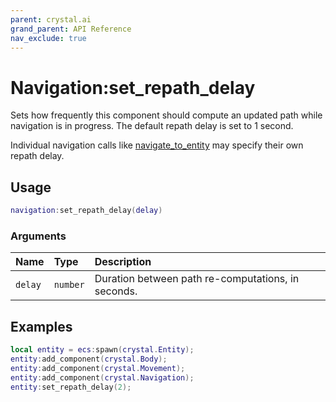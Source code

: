 ```yaml
---
parent: crystal.ai
grand_parent: API Reference
nav_exclude: true
---
```


# Navigation:set_repath_delay

Sets how frequently this component should compute an updated path while navigation is in progress. The default repath delay is set to 1 second.

Individual navigation calls like [navigate_to_entity](navigation_navigate_to_entity) may specify their own repath delay.

## Usage

```lua
navigation:set_repath_delay(delay)
```

### Arguments

| Name    | Type     | Description                                        |
| :------ | :------- | :------------------------------------------------- |
| `delay` | `number` | Duration between path re-computations, in seconds. |

## Examples

```lua
local entity = ecs:spawn(crystal.Entity);
entity:add_component(crystal.Body);
entity:add_component(crystal.Movement);
entity:add_component(crystal.Navigation);
entity:set_repath_delay(2);
```
